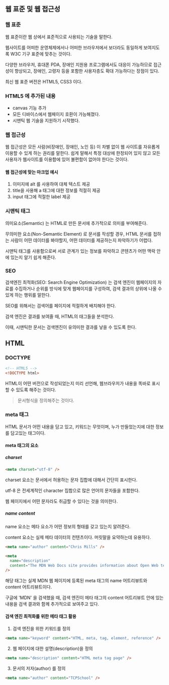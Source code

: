 ## 웹 표준 및 웹 접근성

### 웹 표준

웹 표준이란 웹 상에서 표준적으로 사용되는 기술을 말한다.

웹사이트를 어떠한 운영체제에서나 어떠한 브라우저에서 보더라도 동일하게 보여지도록 W3C 기구 표준에 맞추는 것이다.

다양한 브라우저, 휴대폰 PDA, 장애인 지원용 프로그램에서도 대응이 가능하므로 접근성이 향상되고, 장애인, 고령자 등을 포함한 사용자층도 확대 가능하다는 장점이 있다.

최신 웹 표준 버전은 HTML5, CSS3 이다.

### HTML5 에 추가된 내용

- canvas 기능 추가
- 모든 디바이스에서 웹페이지 호환이 가능해졌다.
- 시맨틱 웹 기술을 지원하기 시작했다.

### 웹 접근성

웹 접근성은 모든 사람(비장애인, 장애인, 노인 등) 이 차별 없이 웹 사이트를 자유롭게 이용할 수 있게 하는 권리를 말한다.
쉽게 말해서 특정 대상에 한정되어 있지 않고 모든 사용자가 웹사이트를 이용함에 있어 불편함이 없어야 한다는 것이다.

#### 웹 접근성에 맞는 마크업 예시

1. 이미지에 alt 를 사용하여 대체 텍스트 제공
2. title을 사용해 a 태그에 대한 정보를 적절히 제공
3. input 태그에 적절한 label 제공

### 시맨틱 태그

의미요소(Semantic) 는 HTML로 만든 문서에 추가적으로 의미를 부여해준다.

무의미한 요소(Non-Semantic Element) 로 문서를 작성할 경우, HTML 문서를 접하는 사람이 어떤 데이터를 봐야할지, 어떤 데이터를 제공하는지 파악하기가 어렵다.

시맨틱 태그를 사용함으로써 서로 관계가 있는 정보를 파악하고 콘텐츠가 어떤 맥락 안에 있는지 알기 쉽게 해준다.

### SEO

검색엔진 최적화(SEO: Search Engine Optimization) 는 검색 엔진이 웹페이지의 자료를 수집하거나 순위를 방식에 맞게 웹페이지를 구성하여, 검색 결과의 상위에 나올 수 있게 하는 행위를 말한다.

SEO를 위해서는 검색어를 페이지에 적절하게 배치해야 한다.

검색 엔진은 결과를 보여줄 때, HTML의 태그들을 분석한다.

이때, 시맨틱한 문서는 검색엔진이 유의미한 결과를 낳을 수 있도록 한다.

## HTML

### DOCTYPE

```html
<!-- HTML5 -->
<!DOCTYPE html>
```

HTML이 어떤 버전으로 작성되었는지 미리 선언해, 웹브라우저가 내용을 똑바로 표시할 수 있도록 해주는 것이다.

> 문서형식을 정의해주는 것이다.

### meta 태그

HTML 문서가 어떤 내용을 담고 있고, 키워드는 무엇이며, 누가 만들었는지에 대한 정보를 담고있는 태그이다.

#### meta 태그의 요소

##### charset

```html
<meta charset="utf-8" />
```

charset 요소는 문서에서 허용하는 문자 집합에 대해서 간단히 표시한다.

utf-8 은 전세계적인 character 집합으로 많은 언어의 문자들을 포함한다.

웹 페이지에서 어떤 문자라도 취급할 수 있다는 것을 의미한다.

##### name content

name 요소는 메타 요소가 어떤 정보의 형태를 갖고 있는지 알려준다.

content 요소는 실제 메타 데이터의 컨텐츠이다. 머릿말을 요약하는데 유용하다.

```html
<meta name="author" content="Chris Mills" />

<meta
  name="description"
  content="The MDN Web Docs site provides information about Open Web technologies including HTML, CSS, and APIs for both Web sites and progressive web apps."
/>
```

해당 태그는 실제 MDN 웹 페이지에 등록된 meta 태그의 name 어트리뷰트와 content 어트리뷰트이다.

구글에 'MDN' 을 검색했을 때, 검색 엔진이 메타 태그의 content 어트리뷰트 안에 있는 내용을 검색 결과와 함께 추가적으로 보여주고 있다.

#### 검색 엔진 최적화를 위한 메타 태그 활용

1. 검색 엔진을 위한 키워드를 정의

```html
<meta name="keyword" content="HTML, meta, tag, element, reference" />
```

2. 웹 페이지에 대한 설명(description)을 정의

```html
<meta name="description" content="HTML meta tag page" />
```

3. 문서의 저자(author) 를 정의

```html
<meta name="author" content="TCPSchool" />
```
